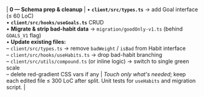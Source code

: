 | **0 — Schema prep & cleanup** | • **`client/src/types.ts`** → add Goal interface (≤ 60 LoC)<br>• **`client/src/hooks/useGoals.ts`** CRUD<br>• **Migrate & strip bad-habit data** → `migration/goodOnly-v1.ts` (behind `GOALS_V1` flag)<br>• **Update existing files:**<br> – `client/src/types.ts` → remove `badWeight` / `isBad` from Habit interface<br> – `client/src/hooks/useHabits.ts` → drop bad-habit branching<br> – `client/src/utils/compound.ts` (or inline logic) → switch to single green scale<br> – delete red-gradient CSS vars if any | *Touch only what's needed*; keep each edited file ≤ 300 LoC after split. Unit tests for `useHabits` and migration script. |
